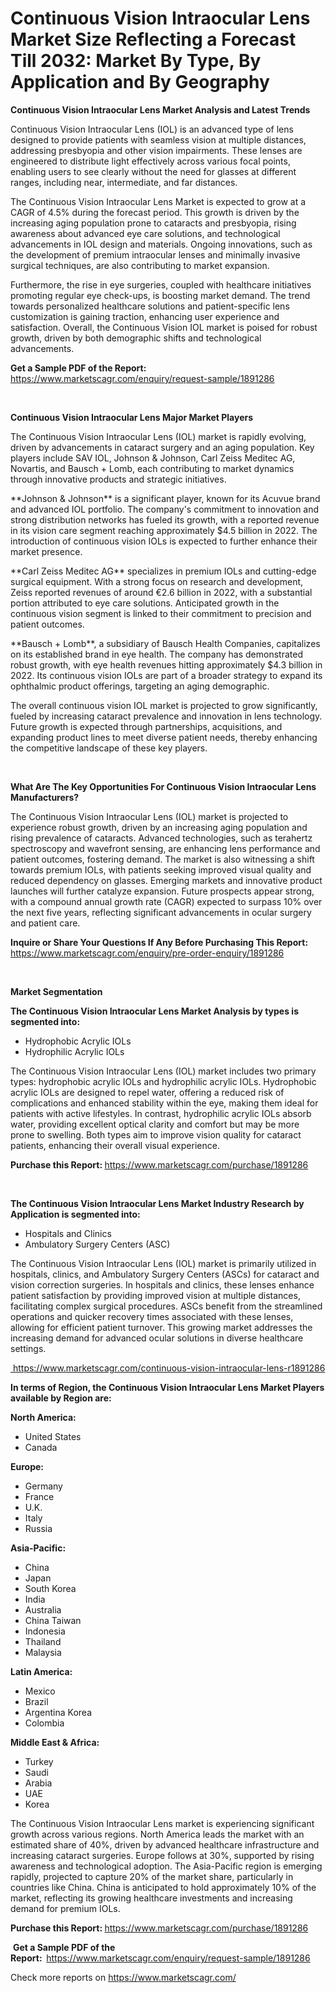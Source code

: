 <p><h1>Continuous Vision Intraocular Lens Market Size Reflecting a Forecast Till 2032: Market By Type, By Application and By Geography</h1></p><p><strong>Continuous Vision Intraocular Lens Market Analysis and Latest Trends</strong></p>
<p><p>Continuous Vision Intraocular Lens (IOL) is an advanced type of lens designed to provide patients with seamless vision at multiple distances, addressing presbyopia and other vision impairments. These lenses are engineered to distribute light effectively across various focal points, enabling users to see clearly without the need for glasses at different ranges, including near, intermediate, and far distances.</p><p>The Continuous Vision Intraocular Lens Market is expected to grow at a CAGR of 4.5% during the forecast period. This growth is driven by the increasing aging population prone to cataracts and presbyopia, rising awareness about advanced eye care solutions, and technological advancements in IOL design and materials. Ongoing innovations, such as the development of premium intraocular lenses and minimally invasive surgical techniques, are also contributing to market expansion. </p><p>Furthermore, the rise in eye surgeries, coupled with healthcare initiatives promoting regular eye check-ups, is boosting market demand. The trend towards personalized healthcare solutions and patient-specific lens customization is gaining traction, enhancing user experience and satisfaction. Overall, the Continuous Vision IOL market is poised for robust growth, driven by both demographic shifts and technological advancements.</p></p>
<p><strong>Get a Sample PDF of the Report:&nbsp;</strong> <a href="https://www.marketscagr.com/enquiry/request-sample/1891286?utm_campaign=2008&utm_medium=2&utm_source=Github&utm_content=ia&utm_term=14012025&utm_id=continuous-vision-intraocular-lens">https://www.marketscagr.com/enquiry/request-sample/1891286</a></p>
<p>&nbsp;</p>
<p><strong>Continuous Vision Intraocular Lens Major Market Players</strong></p>
<p><p>The Continuous Vision Intraocular Lens (IOL) market is rapidly evolving, driven by advancements in cataract surgery and an aging population. Key players include SAV IOL, Johnson & Johnson, Carl Zeiss Meditec AG, Novartis, and Bausch + Lomb, each contributing to market dynamics through innovative products and strategic initiatives.</p><p>**Johnson & Johnson** is a significant player, known for its Acuvue brand and advanced IOL portfolio. The company's commitment to innovation and strong distribution networks has fueled its growth, with a reported revenue in its vision care segment reaching approximately $4.5 billion in 2022. The introduction of continuous vision IOLs is expected to further enhance their market presence.</p><p>**Carl Zeiss Meditec AG** specializes in premium IOLs and cutting-edge surgical equipment. With a strong focus on research and development, Zeiss reported revenues of around €2.6 billion in 2022, with a substantial portion attributed to eye care solutions. Anticipated growth in the continuous vision segment is linked to their commitment to precision and patient outcomes.</p><p>**Bausch + Lomb**, a subsidiary of Bausch Health Companies, capitalizes on its established brand in eye health. The company has demonstrated robust growth, with eye health revenues hitting approximately $4.3 billion in 2022. Its continuous vision IOLs are part of a broader strategy to expand its ophthalmic product offerings, targeting an aging demographic.</p><p>The overall continuous vision IOL market is projected to grow significantly, fueled by increasing cataract prevalence and innovation in lens technology. Future growth is expected through partnerships, acquisitions, and expanding product lines to meet diverse patient needs, thereby enhancing the competitive landscape of these key players.</p></p>
<p>&nbsp;</p>
<p><strong>What Are The Key Opportunities For Continuous Vision Intraocular Lens Manufacturers?</strong></p>
<p><p>The Continuous Vision Intraocular Lens (IOL) market is projected to experience robust growth, driven by an increasing aging population and rising prevalence of cataracts. Advanced technologies, such as terahertz spectroscopy and wavefront sensing, are enhancing lens performance and patient outcomes, fostering demand. The market is also witnessing a shift towards premium IOLs, with patients seeking improved visual quality and reduced dependency on glasses. Emerging markets and innovative product launches will further catalyze expansion. Future prospects appear strong, with a compound annual growth rate (CAGR) expected to surpass 10% over the next five years, reflecting significant advancements in ocular surgery and patient care.</p></p>
<p><strong>Inquire or Share Your Questions If Any Before Purchasing This Report:</strong> <a href="https://www.marketscagr.com/enquiry/pre-order-enquiry/1891286?utm_campaign=2008&utm_medium=2&utm_source=Github&utm_content=ia&utm_term=14012025&utm_id=continuous-vision-intraocular-lens">https://www.marketscagr.com/enquiry/pre-order-enquiry/1891286</a></p>
<p>&nbsp;</p>
<p><strong>Market Segmentation</strong></p>
<p><strong>The Continuous Vision Intraocular Lens Market Analysis by types is segmented into:</strong></p>
<p><ul><li>Hydrophobic Acrylic IOLs</li><li>Hydrophilic Acrylic IOLs</li></ul></p>
<p><p>The Continuous Vision Intraocular Lens (IOL) market includes two primary types: hydrophobic acrylic IOLs and hydrophilic acrylic IOLs. Hydrophobic acrylic IOLs are designed to repel water, offering a reduced risk of complications and enhanced stability within the eye, making them ideal for patients with active lifestyles. In contrast, hydrophilic acrylic IOLs absorb water, providing excellent optical clarity and comfort but may be more prone to swelling. Both types aim to improve vision quality for cataract patients, enhancing their overall visual experience.</p></p>
<p><strong>Purchase this Report:&nbsp;</strong><a href="https://www.marketscagr.com/purchase/1891286?utm_campaign=2008&utm_medium=2&utm_source=Github&utm_content=ia&utm_term=14012025&utm_id=continuous-vision-intraocular-lens">https://www.marketscagr.com/purchase/1891286</a></p>
<p>&nbsp;</p>
<p><strong>The Continuous Vision Intraocular Lens Market Industry Research by Application is segmented into:</strong></p>
<p><ul><li>Hospitals and Clinics</li><li>Ambulatory Surgery Centers (ASC)</li></ul></p>
<p><p>The Continuous Vision Intraocular Lens (IOL) market is primarily utilized in hospitals, clinics, and Ambulatory Surgery Centers (ASCs) for cataract and vision correction surgeries. In hospitals and clinics, these lenses enhance patient satisfaction by providing improved vision at multiple distances, facilitating complex surgical procedures. ASCs benefit from the streamlined operations and quicker recovery times associated with these lenses, allowing for efficient patient turnover. This growing market addresses the increasing demand for advanced ocular solutions in diverse healthcare settings.</p></p>
<p><a href="https://www.marketscagr.com/continuous-vision-intraocular-lens-r1891286?utm_campaign=2008&utm_medium=2&utm_source=Github&utm_content=ia&utm_term=14012025&utm_id=continuous-vision-intraocular-lens">&nbsp;https://www.marketscagr.com/continuous-vision-intraocular-lens-r1891286</a></p>
<p><strong>In terms of Region, the Continuous Vision Intraocular Lens Market Players available by Region are:</strong></p>
<p>
    <p> <strong> North America: </strong>
        <ul>
            <li>United States</li>
            <li>Canada</li>
        </ul>
        </p> 
    <p> <strong> Europe: </strong>
        <ul>
            <li>Germany</li>
            <li>France</li>
            <li>U.K.</li>
            <li>Italy</li>
            <li>Russia</li>
        </ul>
        </p> 
    <p> <strong> Asia-Pacific: </strong>
        <ul>
            <li>China</li>
            <li>Japan</li>
            <li>South Korea</li>
            <li>India</li>
            <li>Australia</li>
            <li>China Taiwan</li>
            <li>Indonesia</li>
            <li>Thailand</li>
            <li>Malaysia</li>
        </ul>
        </p> 
    <p> <strong> Latin America: </strong>
        <ul>
            <li>Mexico</li>
            <li>Brazil</li>
            <li>Argentina Korea</li>
            <li>Colombia</li>
        </ul>
        </p> 
    <p> <strong> Middle East & Africa: </strong>
        <ul>
            <li>Turkey</li>
            <li>Saudi</li>
            <li>Arabia</li>
            <li>UAE</li>
            <li>Korea</li>
        </ul>
    </p>
    </p>
<p><p>The Continuous Vision Intraocular Lens market is experiencing significant growth across various regions. North America leads the market with an estimated share of 40%, driven by advanced healthcare infrastructure and increasing cataract surgeries. Europe follows at 30%, supported by rising awareness and technological adoption. The Asia-Pacific region is emerging rapidly, projected to capture 20% of the market share, particularly in countries like China. China is anticipated to hold approximately 10% of the market, reflecting its growing healthcare investments and increasing demand for premium IOLs.</p></p>
<p><strong>Purchase this Report: </strong><a href="https://www.marketscagr.com/purchase/1891286?utm_campaign=2008&utm_medium=2&utm_source=Github&utm_content=ia&utm_term=14012025&utm_id=continuous-vision-intraocular-lens">https://www.marketscagr.com/purchase/1891286</a></p>
<p>&nbsp;<strong>Get a Sample PDF of the Report:&nbsp;&nbsp;</strong><a href="https://www.marketscagr.com/enquiry/request-sample/1891286?utm_campaign=2008&utm_medium=2&utm_source=Github&utm_content=ia&utm_term=14012025&utm_id=continuous-vision-intraocular-lens">https://www.marketscagr.com/enquiry/request-sample/1891286</a></p>
<p><strong></strong></p>
<p>Check more reports on <a href="https://www.marketscagr.com/?utm_campaign=2008&utm_medium=2&utm_source=Github&utm_content=ia&utm_term=14012025&utm_id=continuous-vision-intraocular-lens">https://www.marketscagr.com/</a></p>